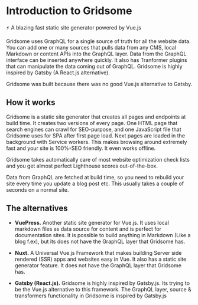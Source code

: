 # Introduction to Gridsome
<p class="lead">
	⚡️ A blazing fast static site generator powered by Vue.js
</p>

Gridsome uses GraphQL for a single source of truth for all the website data. You can add one or many sources that pulls data from any CMS, local Markdown or content APIs into the GraphQL layer. Data from the GraphQL interface can be inserted anywhere quickly. It also has Tranformer plugins that can manipulate the data coming out of GraphQL. Gridsome is highly inspired by Gatsby (A React.js alternative).

Gridsome was built because there was no good Vue.js alternative to Gatsby.


## How it works
Gridsome is a static site generator that creates all pages and endpoints at build time. It creates two versions of every page. One HTML page that search engines can crawl for SEO-purpose, and one JavaScript file that Gridsome uses for SPA after first page load. Next pages are loaded in the background with Service workers. This makes browsing around extremely fast and your site is 100%-SEO friendly. It even works offline.

Gridsome takes automatically care of most website optimization check lists and you get almost perfect Lighthouse scores out-of-the-box.

Data from GraphQL are fetched at build time, so you need to rebuild your site every time you update a blog post etc. This usually takes a couple of seconds on a normal site.


## The alternatives
-	**VuePress.** Another static site generator for Vue.js. It uses local markdown files as data source for content and is perfect for documentation sites. It is possible to build anything in Markdown (Like a blog f.ex), but its does not have the GraphQL layer that Gridsome has.

-	**Nuxt.**  A Universal Vue.js Framework that makes building Server side rendered (SSR) apps and websites easy in Vue. It also has a static site generator feature. It does not have the GraphQL layer that Gridsome has.

-	**Gatsby (React.js).**  Gridsome is highly inspired by Gatsby.js. Its trying to be the Vue.js alternative to this framework. The GraphQL layer, source & transformers functionality in Gridsome is inspired by Gatsby.js

